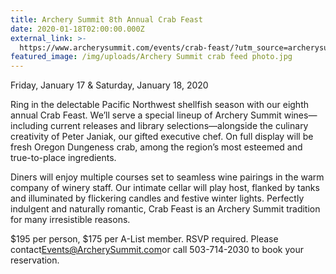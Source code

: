 ```yaml
---
title: Archery Summit 8th Annual Crab Feast
date: 2020-01-18T02:00:00.000Z
external_link: >-
  https://www.archerysummit.com/events/crab-feast/?utm_source=archerysummit.com&utm_medium=email&utm_campaign=010719_ASW_Events_ALL&utm_term=all&utm_content=header
featured_image: /img/uploads/Archery Summit crab feed photo.jpg
---
```

<!--StartFragment-->

Friday, January 17 & Saturday, January 18, 2020

Ring in the delectable Pacific Northwest shellfish season with our eighth annual Crab Feast. We’ll serve a special lineup of Archery Summit wines—including current releases and library selections—alongside the culinary creativity of Peter Janiak, our gifted executive chef. On full display will be fresh Oregon Dungeness crab, among the region’s most esteemed and true-to-place ingredients.

Diners will enjoy multiple courses set to seamless wine pairings in the warm company of winery staff. Our intimate cellar will play host, flanked by tanks and illuminated by flickering candles and festive winter lights. Perfectly indulgent and naturally romantic, Crab Feast is an Archery Summit tradition for many irresistible reasons.

<!--StartFragment-->

$195 per person, $175 per A-List member. RSVP required. Please contact[Events@ArcherySummit.com](mailto:events@archerysummit.com)or call 503-714-2030 to book your reservation.

<!--EndFragment-->

<!--EndFragment-->
